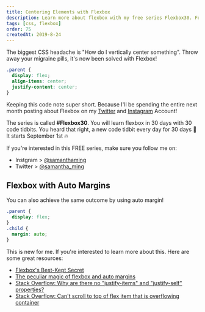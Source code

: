 ```yaml
---
title: Centering Elements with Flexbox
description: Learn more about flexbox with my free series Flexbox30. Follow my Twitter (@samantha_ming) or Instagram (@samanthaming) to catch it.
tags: [css, flexbox]
order: 75
createdAt: 2019-8-24
---
```


The biggest CSS headache is "How do I vertically center something". Throw away your migraine pills, it's now been solved with Flexbox!

```css
.parent {
  display: flex;
  align-items: center;
  justify-content: center;
}
```

Keeping this code note super short. Because I'll be spending the entire next month posting about Flexbox on my [Twitter](https://twitter.com/samantha_ming) and [Instagram](https://www.instagram.com/samanthaming/) Account!

The series is called **#Flexbox30**. You will learn flexbox in 30 days with 30 code tidbits. You heard that right, a new code tidbit every day for 30 days 💪 It starts September 1st 🔥

If you're interested in this FREE series, make sure you follow me on:

- Instgram > [@samanthaming](https://www.instagram.com/samanthaming/)
- Twitter > [@samantha_ming](https://twitter.com/samantha_ming)

## Flexbox with Auto Margins

You can also achieve the same outcome by using auto margin!

```css
.parent {
  display: flex;
}
.child {
  margin: auto;
}
```

This is new for me. If you're interested to learn more about this. Here are some great resources:

- [Flexbox's Best-Kept Secret](https://hackernoon.com/flexbox-s-best-kept-secret-bd3d892826b6)
- [The peculiar magic of flexbox and auto margins](https://css-tricks.com/the-peculiar-magic-of-flexbox-and-auto-margins/)
- [Stack Overflow: Why are there no "justify-items" and "justify-self" properties?](https://stackoverflow.com/questions/32551291/in-css-flexbox-why-are-there-no-justify-items-and-justify-self-properties/33856609#33856609)
- [Stack Overflow: Can't scroll to top of flex item that is overflowing container](https://stackoverflow.com/questions/33454533/cant-scroll-to-top-of-flex-item-that-is-overflowing-container)

